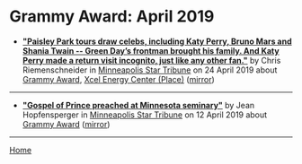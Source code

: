 # Grammy Award: April 2019

 - [**"Paisley Park tours draw celebs, including Katy Perry, Bruno Mars and Shania Twain -- Green Day’s frontman brought his family. And Katy Perry made a return visit incognito, just like any other fan."**](http://www.startribune.com/paisley-park-tours-draw-celebs-including-katy-perry-bruno-mars-and-shania-twain/509009942/) by Chris Riemenschneider in [Minneapolis Star Tribune](http://www.startribune.com/) on 24 April 2019 about [Grammy Award](../../topics/grammy-award/index.md), [Xcel Energy Center (Place)](../../topics/place/xcel-energy-center/index.md) ([mirror](https://web.archive.org/web/*/http://www.startribune.com/paisley-park-tours-draw-celebs-including-katy-perry-bruno-mars-and-shania-twain/509009942/))

----

 - [**"Gospel of Prince preached at Minnesota seminary"**](http://www.startribune.com/gospel-of-prince-preached-at-minnesota-seminary/508503562/) by Jean Hopfensperger in [Minneapolis Star Tribune](http://www.startribune.com/) on 12 April 2019 about [Grammy Award](../../topics/grammy-award/index.md) ([mirror](https://web.archive.org/web/*/http://www.startribune.com/gospel-of-prince-preached-at-minnesota-seminary/508503562/))

----

[Home](./)
